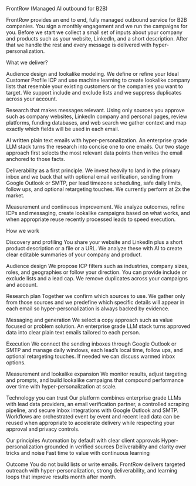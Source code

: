 FrontRow (Managed AI outbound for B2B)

FrontRow provides an end to end, fully managed outbound service for B2B companies. You sign a monthly engagement and we run the campaigns for you. Before we start we collect a small set of inputs about your company and products such as your website, LinkedIn, and a short description. After that we handle the rest and every message is delivered with hyper-personalization.

What we deliver?

Audience design and lookalike modeling. We define or refine your Ideal Customer Profile ICP and use machine learning to create lookalike company lists that resemble your existing customers or the companies you want to target. We support include and exclude lists and we suppress duplicates across your account.

Research that makes messages relevant. Using only sources you approve such as company websites, LinkedIn company and personal pages, review platforms, funding databases, and web search we gather context and map exactly which fields will be used in each email.

AI written plain text emails with hyper-personalization. An enterprise grade LLM stack turns the research into concise one to one emails. Our two stage approach first selects the most relevant data points then writes the email anchored to those facts.

Deliverability as a first principle. We invest heavily to land in the primary inbox and we back that with optional email verification, sending from Google Outlook or SMTP, per lead timezone scheduling, safe daily limits, follow ups, and optional retargeting touches. We currently perform at 2x the market.

Measurement and continuous improvement. We analyze outcomes, refine ICPs and messaging, create lookalike campaigns based on what works, and when appropriate reuse recently processed leads to speed execution.

How we work

Discovery and profiling
You share your website and LinkedIn plus a short product description or a file or a URL. We analyze these with AI to create clear editable summaries of your company and product.

Audience design
We propose ICP filters such as industries, company sizes, roles, and geographies or follow your direction. You can provide include or exclude lists and a lead cap. We remove duplicates across your campaigns and account.

Research plan
Together we confirm which sources to use. We gather only from those sources and we predefine which specific details will appear in each email so hyper-personalization is always backed by evidence.

Messaging and generation
We select a copy approach such as value focused or problem solution. An enterprise grade LLM stack turns approved data into clear plain text emails tailored to each person.

Execution
We connect the sending inboxes through Google Outlook or SMTP and manage daily windows, each lead’s local time, follow ups, and optional retargeting touches. If needed we can discuss warmed inbox options.

Measurement and lookalike expansion
We monitor results, adjust targeting and prompts, and build lookalike campaigns that compound performance over time with hyper-personalization at scale.

Technology you can trust
Our platform combines enterprise grade LLMs with lead data providers, an email verification partner, a controlled scraping pipeline, and secure inbox integrations with Google Outlook and SMTP. Workflows are orchestrated event by event and recent lead data can be reused when appropriate to accelerate delivery while respecting your approval and privacy controls.

Our principles
Automation by default with clear client approvals
Hyper-personalization grounded in verified sources
Deliverability and clarity over tricks and noise
Fast time to value with continuous learning

Outcome
You do not build lists or write emails. FrontRow delivers targeted outreach with hyper-personalization, strong deliverability, and learning loops that improve results month after month.
